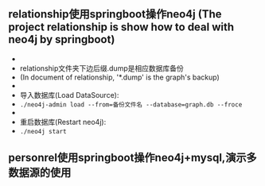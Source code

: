 ## relationship使用springboot操作neo4j (The project relationship is show how to deal with neo4j by springboot) 
* 
* relationship文件夹下边后缀.dump是相应数据库备份
* (In document of relationship, '*.dump' is the graph's backup)
* 
* 导入数据库(Load DataSource):
* `./neo4j-admin load --from=备份文件名 --database=graph.db --froce`
*
* 重启数据库(Restart neo4j):
* `./neo4j start`

## personrel使用springboot操作neo4j+mysql,演示多数据源的使用
#
